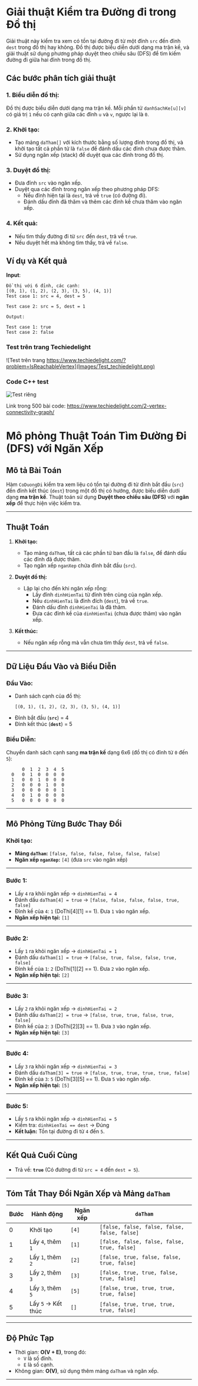 # Giải thuật Kiểm tra Đường đi trong Đồ thị

Giải thuật này kiểm tra xem có tồn tại đường đi từ một đỉnh `src` đến đỉnh `dest` trong đồ thị hay không. Đồ thị được biểu diễn dưới dạng ma trận kề, và giải thuật sử dụng phương pháp duyệt theo chiều sâu (DFS) để tìm kiếm đường đi giữa hai đỉnh trong đồ thị.

## Các bước phân tích giải thuật

### 1. Biểu diễn đồ thị:
Đồ thị được biểu diễn dưới dạng ma trận kề. Mỗi phần tử `danhSachKe[u][v]` có giá trị `1` nếu có cạnh giữa các đỉnh `u` và `v`, ngược lại là `0`.

### 2. Khởi tạo:
- Tạo mảng `daTham[]` với kích thước bằng số lượng đỉnh trong đồ thị, và khởi tạo tất cả phần tử là `false` để đánh dấu các đỉnh chưa được thăm.
- Sử dụng ngăn xếp (stack) để duyệt qua các đỉnh trong đồ thị.

### 3. Duyệt đồ thị:
- Đưa đỉnh `src` vào ngăn xếp.
- Duyệt qua các đỉnh trong ngăn xếp theo phương pháp DFS:
  - Nếu đỉnh hiện tại là `dest`, trả về `true` (có đường đi).
  - Đánh dấu đỉnh đã thăm và thêm các đỉnh kề chưa thăm vào ngăn xếp.

### 4. Kết quả:
- Nếu tìm thấy đường đi từ `src` đến `dest`, trả về `true`.
- Nếu duyệt hết mà không tìm thấy, trả về `false`.

## Ví dụ và Kết quả

**Input**:


```text
Đồ thị với 6 đỉnh, các cạnh:
[(0, 1), (1, 2), (2, 3), (3, 5), (4, 1)]
Test case 1: src = 4, dest = 5

Test case 2: src = 5, dest = 1

Output:

Test case 1: true
Test case 2: false
```
### Test trên trang Techiedelight

![Test trên trang https://www.techiedelight.com/?problem=IsReachableVertex](Images/Test_techiedelight.png)
### Code C++ test 

![Test riêng](Images/Test.png)

Link trong 500 bài code: https://www.techiedelight.com/2-vertex-connectivity-graph/


# Mô phỏng Thuật Toán Tìm Đường Đi (DFS) với Ngăn Xếp

## Mô tả Bài Toán

Hàm `CoDuongDi` kiểm tra xem liệu có tồn tại đường đi từ đỉnh bắt đầu (`src`) đến đỉnh kết thúc (`dest`) trong một đồ thị có hướng, được biểu diễn dưới dạng **ma trận kề**. Thuật toán sử dụng **Duyệt theo chiều sâu (DFS)** với **ngăn xếp** để thực hiện việc kiểm tra.

---

## Thuật Toán
1. **Khởi tạo:**
   - Tạo mảng `daTham`, tất cả các phần tử ban đầu là `false`, để đánh dấu các đỉnh đã được thăm.
   - Tạo ngăn xếp `nganXep` chứa đỉnh bắt đầu (`src`).

2. **Duyệt đồ thị:**
   - Lặp lại cho đến khi ngăn xếp rỗng:
     - Lấy đỉnh `dinhHienTai` từ đỉnh trên cùng của ngăn xếp.
     - Nếu `dinhHienTai` là đỉnh đích (`dest`), trả về `true`.
     - Đánh dấu đỉnh `dinhHienTai` là đã thăm.
     - Đưa các đỉnh kề của `dinhHienTai` (chưa được thăm) vào ngăn xếp.

3. **Kết thúc:**
   - Nếu ngăn xếp rỗng mà vẫn chưa tìm thấy `dest`, trả về `false`.

---

## Dữ Liệu Đầu Vào và Biểu Diễn

### Đầu Vào:
- Danh sách cạnh của đồ thị: 
  ```
  [(0, 1), (1, 2), (2, 3), (3, 5), (4, 1)]
  ```
- Đỉnh bắt đầu (**`src`**) = 4
- Đỉnh kết thúc (**`dest`**) = 5

### Biểu Diễn:
Chuyển danh sách cạnh sang **ma trận kề** dạng 6x6 (đồ thị có đỉnh từ `0` đến `5`):
```
      0  1  2  3  4  5
  0   0  1  0  0  0  0
  1   0  0  1  0  0  0
  2   0  0  0  1  0  0
  3   0  0  0  0  0  1
  4   0  1  0  0  0  0
  5   0  0  0  0  0  0
```

---

## Mô Phỏng Từng Bước Thay Đổi

### Khởi tạo:
- **Mảng `daTham`:** `[false, false, false, false, false, false]`
- **Ngăn xếp `nganXep`:** `[4]` (đưa `src` vào ngăn xếp)

---

### Bước 1:
- Lấy `4` ra khỏi ngăn xếp → `dinhHienTai = 4`
- Đánh dấu `daTham[4] = true` → `[false, false, false, false, true, false]`
- Đỉnh kề của `4`: `1` (DoThi[4][1] == 1). Đưa `1` vào ngăn xếp.
- **Ngăn xếp hiện tại:** `[1]`

---

### Bước 2:
- Lấy `1` ra khỏi ngăn xếp → `dinhHienTai = 1`
- Đánh dấu `daTham[1] = true` → `[false, true, false, false, true, false]`
- Đỉnh kề của `1`: `2` (DoThi[1][2] == 1). Đưa `2` vào ngăn xếp.
- **Ngăn xếp hiện tại:** `[2]`

---

### Bước 3:
- Lấy `2` ra khỏi ngăn xếp → `dinhHienTai = 2`
- Đánh dấu `daTham[2] = true` → `[false, true, true, false, true, false]`
- Đỉnh kề của `2`: `3` (DoThi[2][3] == 1). Đưa `3` vào ngăn xếp.
- **Ngăn xếp hiện tại:** `[3]`

---

### Bước 4:
- Lấy `3` ra khỏi ngăn xếp → `dinhHienTai = 3`
- Đánh dấu `daTham[3] = true` → `[false, true, true, true, true, false]`
- Đỉnh kề của `3`: `5` (DoThi[3][5] == 1). Đưa `5` vào ngăn xếp.
- **Ngăn xếp hiện tại:** `[5]`

---

### Bước 5:
- Lấy `5` ra khỏi ngăn xếp → `dinhHienTai = 5`
- Kiểm tra: `dinhHienTai == dest` → Đúng
- **Kết luận:** Tồn tại đường đi từ `4` đến `5`.

---

## Kết Quả Cuối Cùng
- Trả về: **`true`** (Có đường đi từ `src = 4` đến `dest = 5`).

---

## Tóm Tắt Thay Đổi Ngăn Xếp và Mảng `daTham`

| Bước | Hành động              | Ngăn xếp       | `daTham`                 |
|------|------------------------|----------------|--------------------------|
| 0    | Khởi tạo              | `[4]`          | `[false, false, false, false, false, false]` |
| 1    | Lấy `4`, thêm `1`     | `[1]`          | `[false, false, false, false, true, false]`  |
| 2    | Lấy `1`, thêm `2`     | `[2]`          | `[false, true, false, false, true, false]`   |
| 3    | Lấy `2`, thêm `3`     | `[3]`          | `[false, true, true, false, true, false]`    |
| 4    | Lấy `3`, thêm `5`     | `[5]`          | `[false, true, true, true, true, false]`     |
| 5    | Lấy `5` → Kết thúc    | `[]`           | `[false, true, true, true, true, false]`     |

---

## Độ Phức Tạp
- Thời gian: **O(V + E)**, trong đó:
  - `V` là số đỉnh.
  - `E` là số cạnh.
- Không gian: **O(V)**, sử dụng thêm mảng `daTham` và ngăn xếp.

---

